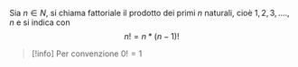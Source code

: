 Sia $n \in N$, si chiama fattoriale il prodotto dei primi $n$ naturali, cioè $1,2,3,....,n$ e si indica con $$n! = n *(n-1)!$$
>[!info]
>Per convenzione $0! = 1$

